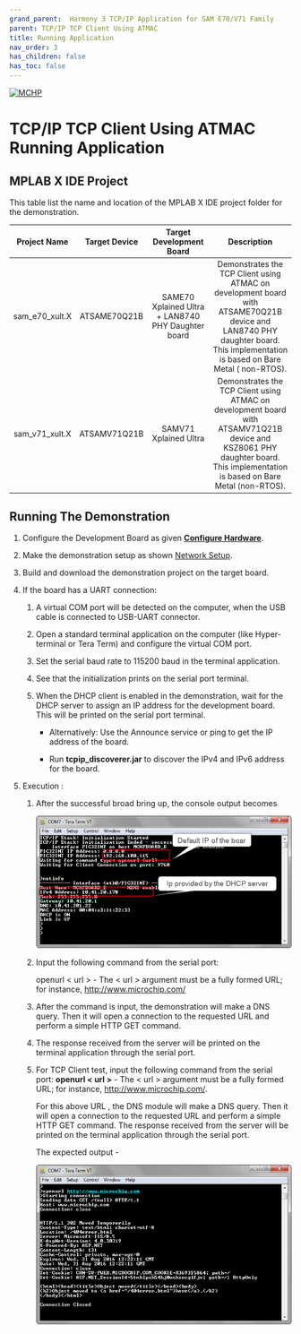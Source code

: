 ```yaml
---
grand_parent:  Harmony 3 TCP/IP Application for SAM E70/V71 Family
parent: TCP/IP TCP Client Using ATMAC
title: Running Application
nav_order: 3
has_children: false
has_toc: false
---
```

[![MCHP](https://www.microchip.com/ResourcePackages/Microchip/assets/dist/images/logo.png)](https://www.microchip.com)

# TCP/IP TCP Client Using ATMAC Running Application

## MPLAB X IDE Project
This table list the name and location of the MPLAB X IDE project folder for the demonstration.

|Project Name|  Target Device|  Target Development Board | Description  |
|:-------------:|:---------:|:---------:|:---------:|
|sam_e70_xult.X | ATSAME70Q21B | SAME70 Xplained Ultra + LAN8740 PHY Daughter board | Demonstrates the TCP Client using ATMAC on development board with ATSAME70Q21B device and LAN8740 PHY daughter board. This implementation is based on Bare Metal ( non-RTOS).  |
|sam_v71_xult.X | ATSAMV71Q21B | SAMV71 Xplained Ultra | Demonstrates the TCP Client using ATMAC on development board with ATSAMV71Q21B device and KSZ8061 PHY daughter board. This implementation is based on Bare Metal (non-RTOS).  |


## Running The Demonstration

1. Configure the Development Board as given  **[Configure Hardware](readme_hardware_configuration.md)**.

2. Make the demonstration setup as shown [Network Setup](../../readme.md).

3. Build and download the demonstration project on the target board.

4. If the board has a UART connection:

    1. A virtual COM port will be detected on the computer, when the USB cable is connected to USB-UART connector.

    2. Open a standard terminal application on the computer (like Hyper-terminal or Tera Term) and configure the virtual COM port.

    3. Set the serial baud rate to 115200 baud in the terminal application.

    4. See that the initialization prints on the serial port terminal.

    5. When the DHCP client is enabled in the demonstration, wait for the DHCP server to assign an IP address for the development board. This will be printed on the serial port terminal.

		* Alternatively: Use the Announce service or ping to get the IP address of the board.

        * Run **tcpip_discoverer.jar** to discover the IPv4 and IPv6 address for the board.
        
5. Execution :

	1. After the successful broad bring up, the console output becomes

        ![tcpip_tcp_client_project](images/dhcp_5.png)

    2. Input the following command from the serial port: 
    
        openurl < url > - The < url > argument must be a fully formed URL; for instance, http://www.microchip.com/

    3. After the command is input, the demonstration will make a DNS query. Then it will open a connection to the requested URL and perform a simple HTTP GET command.

    4. The response received from the server will be printed on the terminal application through the serial port.
   
   	5. For TCP Client test, input the following command from the serial port: **openurl < url >** - The < url > argument must be a fully formed URL; for instance, http://www.microchip.com/.

        For this above URL , the DNS module will make a DNS query. Then it will open a connection to the requested URL and perform a simple HTTP GET command.
        The response received from the server will be printed on the terminal application through the serial port.

        The expected output -

        ![tcpip_tcp_client_project](images/http_put_6.png)